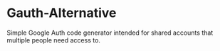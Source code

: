 # Gauth-Alternative
Simple Google Auth code generator intended for shared accounts that multiple people need access to.

